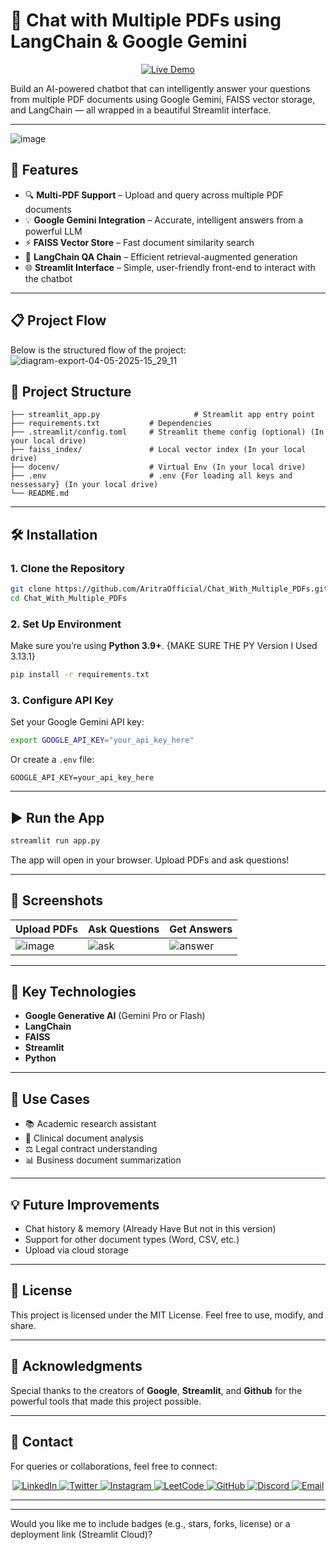 # 📄 Chat with Multiple PDFs using LangChain & Google Gemini
<p align="center">
  <a href="https://chatwithmultiplepdfs-arimofficial.streamlit.app/" target="_blank">
    <img src="https://img.shields.io/badge/-🚀 Live%20Demo-000000?style=for-the-badge&logo=firefox&logoColor=white&labelColor=00C853&color=000000" alt="Live Demo">
  </a>
</p>
Build an AI-powered chatbot that can intelligently answer your questions from multiple PDF documents using Google Gemini, FAISS vector storage, and LangChain — all wrapped in a beautiful Streamlit interface.

---
![image](https://github.com/user-attachments/assets/ac9fb489-5a8e-4e75-bd03-8f9178c9d25b)

## 🚀 Features

* 🔍 **Multi-PDF Support** – Upload and query across multiple PDF documents
* 💡 **Google Gemini Integration** – Accurate, intelligent answers from a powerful LLM
* ⚡ **FAISS Vector Store** – Fast document similarity search
* 🧠 **LangChain QA Chain** – Efficient retrieval-augmented generation
* 🌐 **Streamlit Interface** – Simple, user-friendly front-end to interact with the chatbot

---

## 📋 Project Flow  
Below is the structured flow of the project:  
![diagram-export-04-05-2025-15_29_11](https://github.com/user-attachments/assets/8f087154-36db-42f5-83ea-918b005e3471)

## 📁 Project Structure

```
├── streamlit_app.py                     # Streamlit app entry point
├── requirements.txt           # Dependencies
├── .streamlit/config.toml     # Streamlit theme config (optional) (In your local drive)
├── faiss_index/               # Local vector index (In your local drive)
├── docenv/                    # Virtual Env (In your local drive)
├── .env                       # .env {For loading all keys and nessessary} (In your local drive)
└── README.md
```

---

## 🛠️ Installation

### 1. Clone the Repository

```bash
git clone https://github.com/AritraOfficial/Chat_With_Multiple_PDFs.git
cd Chat_With_Multiple_PDFs
```

### 2. Set Up Environment

Make sure you’re using **Python 3.9+**. {MAKE SURE THE PY Version I Used 3.13.1}

```bash
pip install -r requirements.txt
```

### 3. Configure API Key

Set your Google Gemini API key:

```bash
export GOOGLE_API_KEY="your_api_key_here"
```

Or create a `.env` file:

```env
GOOGLE_API_KEY=your_api_key_here
```

---

## ▶️ Run the App

```bash
streamlit run app.py
```

The app will open in your browser. Upload PDFs and ask questions!

---

## 📸 Screenshots

| Upload PDFs                       | Ask Questions                    | Get Answers                       |
| --------------------------------- | -------------------------------- | --------------------------------- |
| ![image](https://github.com/user-attachments/assets/d1bf2052-9c3a-4fef-8527-59ff7bd5ebd6) | ![ask](https://github.com/user-attachments/assets/bdda8359-2a1b-45ad-bb82-28fec0b785e0)| ![answer](https://github.com/user-attachments/assets/a2402ab5-aa77-41e0-b973-0e0597513b0b)|

---

## 🔧 Key Technologies

* **Google Generative AI** (Gemini Pro or Flash)
* **LangChain**
* **FAISS**
* **Streamlit**
* **Python**

---

## 🧠 Use Cases

* 📚 Academic research assistant
* 🏥 Clinical document analysis
* ⚖️ Legal contract understanding
* 📊 Business document summarization

---

## 💡 Future Improvements

* Chat history & memory (Already Have But not in this version)
* Support for other document types (Word, CSV, etc.)
* Upload via cloud storage

---

## 📜 License

This project is licensed under the MIT License.
Feel free to use, modify, and share.

---

## 🙌 Acknowledgments  
Special thanks to the creators of **Google**, **Streamlit**, and **Github** for the powerful tools that made this project possible.  

---

## 📧 Contact 
For queries or collaborations, feel free to connect:  
<p align="center">
  <a href="https://www.linkedin.com/in/aritramukherjeeofficial/" target="_blank">
    <img src="https://img.shields.io/badge/LinkedIn-%230077B5.svg?style=for-the-badge&logo=linkedin&logoColor=white" alt="LinkedIn">
  </a>
  <a href="https://x.com/AritraMofficial" target="_blank">
    <img src="https://img.shields.io/badge/Twitter-%231DA1F2.svg?style=for-the-badge&logo=twitter&logoColor=white" alt="Twitter">
  </a>
  <a href="https://www.instagram.com/aritramukherjee_official/?__pwa=1" target="_blank">
    <img src="https://img.shields.io/badge/Instagram-%23E4405F.svg?style=for-the-badge&logo=instagram&logoColor=white" alt="Instagram">
  </a>
  <a href="https://leetcode.com/u/aritram_official/" target="_blank">
    <img src="https://img.shields.io/badge/LeetCode-%23FFA116.svg?style=for-the-badge&logo=leetcode&logoColor=white" alt="LeetCode">
  </a>
  <a href="https://github.com/AritraOfficial" target="_blank">
    <img src="https://img.shields.io/badge/GitHub-%23181717.svg?style=for-the-badge&logo=github&logoColor=white" alt="GitHub">
  </a>
  <a href="https://discord.com/channels/@me" target="_blank">
    <img src="https://img.shields.io/badge/Discord-%237289DA.svg?style=for-the-badge&logo=discord&logoColor=white" alt="Discord">
  </a>
  <a href="mailto:aritra.work.official@gmail.com" target="_blank">
    <img src="https://img.shields.io/badge/Email-%23D14836.svg?style=for-the-badge&logo=gmail&logoColor=white" alt="Email">
  </a>
</p>

---
---

Would you like me to include badges (e.g., stars, forks, license) or a deployment link (Streamlit Cloud)?
